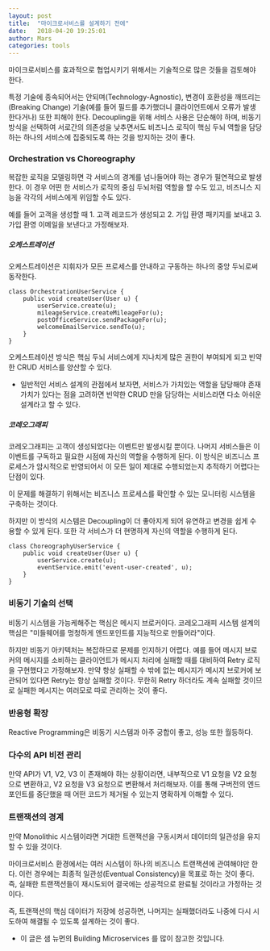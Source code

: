 ```yaml
---
layout: post
title:  "마이크로서비스를 설계하기 전에"
date:   2018-04-20 19:25:01
author: Mars
categories: tools
---
```

 

마이크로서비스를 효과적으로 협업시키기 위해서는 기술적으로 많은 것들을 검토해야 한다.


특정 기술에 종속되어서는 안되며(Technology-Agnostic), 
변경이 호환성을 깨뜨리는(Breaking Change) 기술(예를 들어 필드를 추가했더니 클라이언트에서 오류가 발생한다거나) 또한 피해야 한다. 
Decoupling을 위해 서비스 사용은 단순해야 하며, 
비동기 방식을 선택하여 서로간의 의존성을 낮추면서도 
비즈니스 로직이 핵심 두뇌 역할을 담당하는 하나의 서비스에 집중되도록 하는 것을 방지하는 것이 좋다.     


### Orchestration vs Choreography
복잡한 로직을 모델링하면 각 서비스의 경계를 넘나들어야 하는 경우가 필연적으로 발생한다. 이 경우 어떤 한 서비스가 로직의 중심 두뇌처럼 역할을 할 수도 있고, 비즈니스 지능을 각각의 서비스에게 위임할 수도 있다.

예를 들어 고객을 생성할 때 1. 고객 레코드가 생성되고 2. 가입 환영 패키지를 보내고 3. 가입 환영 이메일을 보낸다고 가정해보자. 


##### 오케스트레이션
오케스트레이션은 지휘자가 모든 프로세스를 안내하고 구동하는 하나의 중앙 두뇌로써 동작한다.
```
class OrchestrationUserService {
	public void createUser(User u) {
		userService.create(u);
		mileageService.createMileageFor(u);
		postOfficeService.sendPackageFor(u);
		welcomeEmailService.sendTo(u);
	}
}
```
오케스트레이션 방식은 핵심 두뇌 서비스에게 지나치게 많은 권한이 부여되게 되고 빈약한 CRUD 서비스를 양산할 수 있다. 
* 일반적인 서비스 설계의 관점에서 보자면, 서비스가 가치있는 역할을 담당해야 존재가치가 있다는 점을 고려하면 빈약한 CRUD 만을 담당하는 서비스라면 다소 아쉬운 설계라고 할 수 있다. 

##### 코레오그래피 
코레오그래피는 고객이 생성되었다는 이벤트만 발생시킬 뿐이다. 나머지 서비스들은 이 이벤트를 구독하고 필요한 시점에 자신의 역할을 수행하게 된다. 이 방식은 비즈니스 프로세스가 암시적으로 반영되어서 이 모든 일이 제대로 수행되었는지 추적하기 어렵다는 단점이 있다. 


이 문제를 해결하기 위해서는 비즈니스 프로세스를 확인할 수 있는 모니터링 시스템을 구축하는 것이다. 


하지만 이 방식의 시스템은 Decoupling이 더 좋아지게 되어 유연하고 변경을 쉽게 수용할 수 있게 된다. 또한 각 서비스가 더 현명하게 자신의 역할을 수행하게 된다.  

```
class ChoreographyUserService {
	public void createUser(User u) {
		userService.create(u);
		eventService.emit('event-user-created', u);
	}
}
```

### 비동기 기술의 선택
비동기 시스템을 가능케해주는 핵심은 메시지 브로커이다. 코레오그래피 시스템 설계의 핵심은 "미들웨어를 멍청하게 엔드포인트를 지능적으로 만들어라"이다. 


하지만 비동기 아키텍처는 복잡하므로 문제를 인지하기 어렵다. 
예를 들어 메시지 브로커의 메시지를 소비하는 클라이언트가 메시지 처리에 실패할 때를 대비하여 Retry 로직을 구현했다고 가정해보자. 
만약 항상 실패할 수 밖에 없는 메시지가 메시지 브로커에 보관되어 있다면 Retry는 항상 실패할 것이다. 
무한히 Retry 하더라도 계속 실패할 것이므로 실패한 메시지는 여러모로 따로 관리하는 것이 좋다.   
   
### 반응형 확장
Reactive Programming은 비동기 시스템과 아주 궁합이 좋고, 성능 또한 월등하다. 


### 다수의 API 비전 관리
만약 API가 V1, V2, V3 이 존재해야 하는 상황이라면, 내부적으로 V1 요청을 V2 요청으로 변환하고, V2 요청을 V3 요청으로 변환해서 처리해보자. 이를 통해 구버전의 엔드 포인트를 중단했을 때 어떤 코드가 제거될 수 있는지 명확하게 이해할 수 있다. 
 

### 트랜잭션의 경계
만약 Monolithic 시스템이라면 거대한 트랜잭션을 구동시켜서 데이터의 일관성을 유지할 수 있을 것이다. 


마이크로서비스 환경에서는 여러 시스템이 하나의 비즈니스 트랜잭션에 관여해야만 한다.
이런 경우에는 최종적 일관성(Eventual Consistency)을 목표로 하는 것이 좋다. 
즉, 실패한 트랜잭션들이 재시도되어 결국에는 성공적으로 완료될 것이라고 가정하는 것이다. 


즉, 트랜잭션의 핵심 데이터가 저장에 성공하면, 나머지는 실패했더라도 나중에 다시 시도하여 해결될 수 있도록 설계하는 것이 좋다. 


 
* 이 글은 샘 뉴먼의 Building Microservices 를 많이 참고한 것입니다.   

 


